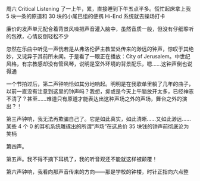 周六 Critical Listening 了一上午，累，直接睡到下午五点半多。慌忙起床拿上我 5 块一条的原道和 30 块的小尾巴组的便携 Hi-End 系统就去操场打卡

廉价的发声单元配合着背景风噪把声音灌入脑中，虽然音质一般，但没有仔细聆听的包袱，心情反倒轻松不少

忽然在乐曲中听见一声恍若是从弗洛伦萨主教堂处传来的渺远的钟声，惊叹于其绝妙，又诧异于其前所未闻。于是看了一眼正在播放：City of Jerusalem。中世纪风格，有宗教感却没有管风琴，说明是室外环境的背景配乐，嗯……这钟声倒也说得通

一个节拍过后，第二声钟响恰如其分地响起。明明是在我歌单里躺了几年的曲子，以前一直没有注意到这里的钟声吗？我想，抑或是今天上午脑放开太多，已经神志不清了？甚至……难道只有原道才能表达出这种声场之外的声场，舞台之外的演出？！

第三声钟响，我无法再欺骗自己了。它是如此真实，如此清晰……又如此渺远……某些 4 个 0 的耳机系统雕琢出的所谓“声场”在这总价 35 块钱的钟声前彻底沦为笑柄

第四声。

第五声。我不得不摘下耳机了，我的听音观还不能就这样被颠覆！

第六声钟响，我看向那声音传来的方向——那是学校的钟楼，时针正指向六点整

